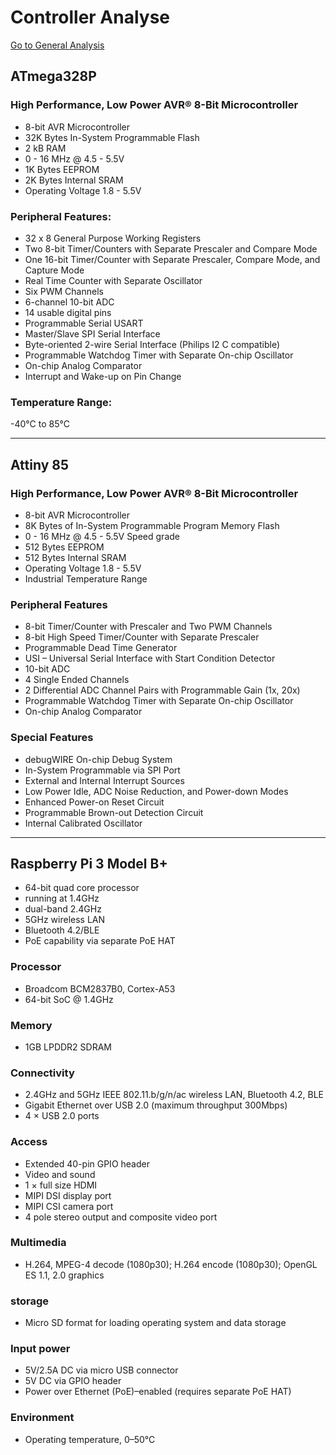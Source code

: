 # Controller Analyse
[Go to General Analysis](../../analysis#controllers)

## ATmega328P


### High Performance, Low Power AVR® 8-Bit Microcontroller

* 8-bit AVR Microcontroller
* 32K Bytes In-System Programmable Flash
* 2 kB RAM
* 0 - 16 MHz @ 4.5 - 5.5V
* 1K Bytes EEPROM
* 2K Bytes Internal SRAM
* Operating Voltage 1.8 - 5.5V

### Peripheral Features:

* 32 x 8 General Purpose Working Registers 
* Two 8-bit Timer/Counters with Separate Prescaler and Compare Mode
*  One 16-bit Timer/Counter with Separate Prescaler, Compare Mode, and Capture Mode
*  Real Time Counter with Separate Oscillator
*  Six PWM Channels
*  6-channel 10-bit ADC
*  14 usable digital pins
*  Programmable Serial USART
*  Master/Slave SPI Serial Interface
*  Byte-oriented 2-wire Serial Interface (Philips I2 C compatible)
*  Programmable Watchdog Timer with Separate On-chip Oscillator
*  On-chip Analog Comparator
*  Interrupt and Wake-up on Pin Change

### Temperature Range:
 -40°C to 85°C



----------------------------------------------------------

## Attiny 85



### High Performance, Low Power AVR® 8-Bit Microcontroller
* 8-bit AVR Microcontroller
* 8K Bytes of In-System Programmable Program Memory Flash
* 0 - 16 MHz @ 4.5 - 5.5V Speed grade
* 512 Bytes EEPROM
* 512 Bytes Internal SRAM
* Operating Voltage 1.8 - 5.5V
* Industrial Temperature Range

### Peripheral Features

* 8-bit Timer/Counter with Prescaler and Two PWM Channels
* 8-bit High Speed Timer/Counter with Separate Prescaler
* Programmable Dead Time Generator
* USI – Universal Serial Interface with Start Condition Detector
* 10-bit ADC
* 4 Single Ended Channels
* 2 Differential ADC Channel Pairs with Programmable Gain (1x, 20x)
* Programmable Watchdog Timer with Separate On-chip Oscillator
* On-chip Analog Comparator



### Special Features
* debugWIRE On-chip Debug System
* In-System Programmable via SPI Port
* External and Internal Interrupt Sources
* Low Power Idle, ADC Noise Reduction, and Power-down Modes
* Enhanced Power-on Reset Circuit
* Programmable Brown-out Detection Circuit
* Internal Calibrated Oscillator


----------------------------------------------------------

##  Raspberry Pi 3 Model B+

* 64-bit quad core processor
* running at 1.4GHz
* dual-band 2.4GHz
* 5GHz wireless LAN
* Bluetooth 4.2/BLE
* PoE capability via separate PoE HAT

### Processor
* Broadcom BCM2837B0, Cortex-A53
* 64-bit SoC @ 1.4GHz

### Memory
* 1GB LPDDR2 SDRAM

### Connectivity

* 2.4GHz and 5GHz IEEE 802.11.b/g/n/ac wireless LAN, Bluetooth 4.2, BLE
* Gigabit Ethernet over USB 2.0 (maximum throughput 300Mbps)
* 4 × USB 2.0 ports


### Access

* Extended 40-pin GPIO header
* Video and sound
* 1 × full size HDMI
* MIPI DSI display port
* MIPI CSI camera port
* 4 pole stereo output and composite video port


### Multimedia
* H.264, MPEG-4 decode (1080p30); H.264 encode (1080p30); OpenGL ES 1.1, 2.0 graphics

### storage
* Micro SD format for loading operating system and data storage

### Input power

* 5V/2.5A DC via micro USB connector
* 5V DC via GPIO header
* Power over Ethernet (PoE)–enabled (requires separate PoE HAT)

### Environment
* Operating temperature, 0–50°C 